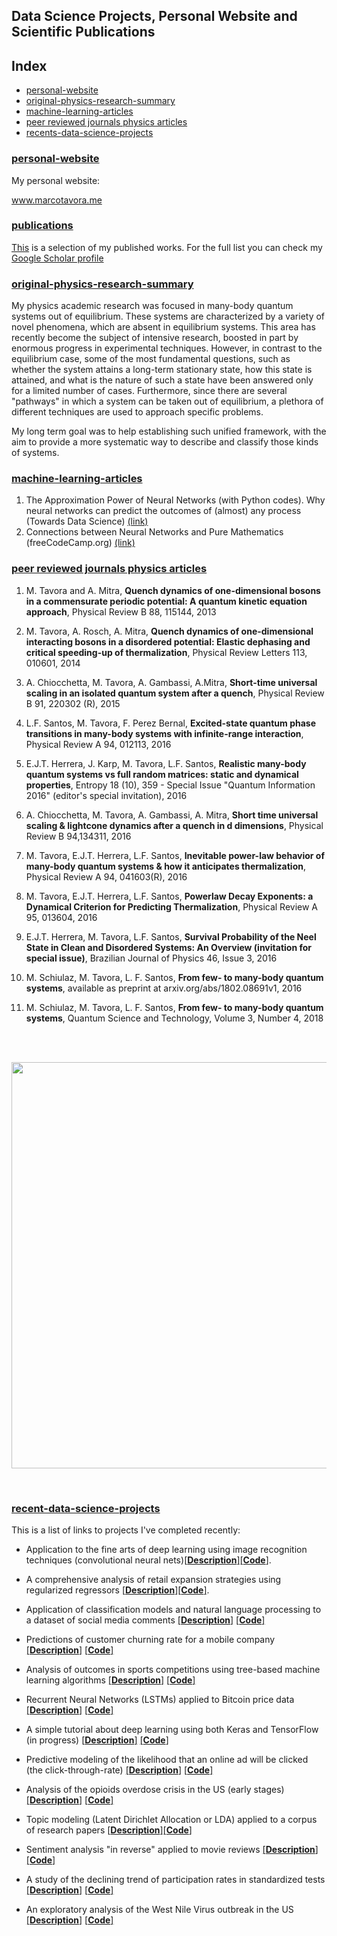 ## Data Science Projects, Personal Website and Scientific Publications

## Index

* [personal-website](#personal-website)
* [original-physics-research-summary](#original-physics-research-summary)
* [machine-learning-articles](#data-science-articles)
* [peer reviewed journals physics articles](#peer-reviewed-journals-physics-articles)
* [recents-data-science-projects](#recents-data-science-projects)


### [personal-website](www.marcotavora.me)

My personal website:

www.marcotavora.me

### [publications](https://marcotavora.me/scientpublic/)

[This](https://marcotavora.me/scientpublic/) is a selection of my published works. For the full list you can check my [Google Scholar profile](https://scholar.google.com/citations?user=SaB1GO0AAAAJ&hl=en)

### [original-physics-research-summary](https://marcotavora.me/physres/)

My physics academic research was focused in many-body quantum systems out of equilibrium. These systems are characterized by a variety of novel phenomena, which are absent in equilibrium systems. This area has recently become the subject of intensive research, boosted in part by enormous progress in experimental techniques. However, in contrast to the equilibrium case, some of the most fundamental questions, such as whether the system attains a long-term stationary state, how this state is attained, and what is the nature of such a state have been answered only for a limited number of cases. Furthermore, since there are several "pathways" in which a system can be taken out of equilibrium, a plethora of different techniques are used to approach specific problems.

My long term goal was to help establishing such unified framework, with the aim to provide a more systematic way to describe and classify those kinds of systems.

### [machine-learning-articles](https://medium.com/@marcotav65)

1. The Approximation Power of Neural Networks (with Python codes). Why neural networks can predict the outcomes of (almost) any process (Towards Data Science) [(link)](https://towardsdatascience.com/the-approximation-power-of-neural-networks-with-python-codes-ddfc250bdb58)
2. Connections between Neural Networks and Pure Mathematics (freeCodeCamp.org) [(link)](https://medium.com/free-code-camp/connections-between-deep-learning-physics-and-pure-mathematics-part-i-947abeb3a5dd)



### [peer reviewed journals physics articles](https://marcotavora.me/scientpublic/)

1. M. Tavora and A. Mitra, **Quench dynamics of one-dimensional bosons in a commensurate periodic potential: A quantum kinetic equation approach**, Physical Review B 88, 115144, 2013

2. M. Tavora, A. Rosch, A. Mitra, **Quench dynamics of one-dimensional interacting bosons in a disordered potential: Elastic dephasing and critical speeding-up of thermalization**, Physical Review Letters 113, 010601, 2014

3. A. Chiocchetta, M. Tavora, A. Gambassi, A.Mitra, **Short-time universal scaling in an isolated quantum system after a quench**, Physical Review B 91, 220302 (R), 2015

4. L.F. Santos, M. Tavora, F. Perez Bernal, **Excited-state quantum phase transitions in many-body systems with infinite-range interaction**, Physical Review A 94, 012113, 2016

5. E.J.T. Herrera, J. Karp, M. Tavora, L.F. Santos, **Realistic many-body quantum systems vs full random matrices: static and dynamical properties**, Entropy 18 (10), 359 - Special Issue "Quantum Information 2016" (editor's special invitation), 2016

6. A. Chiocchetta, M. Tavora, A. Gambassi, A. Mitra, **Short time universal scaling & lightcone dynamics after a quench in d dimensions**, Physical Review B 94,134311, 2016

7. M. Tavora, E.J.T. Herrera, L.F. Santos, **Inevitable power-law behavior of many-body quantum systems & how it anticipates thermalization**, Physical Review A 94, 041603(R), 2016

8. M. Tavora, E.J.T. Herrera, L.F. Santos, **Powerlaw Decay Exponents: a Dynamical Criterion for Predicting Thermalization**, Physical Review A 95, 013604, 2016

9. E.J.T. Herrera, M. Tavora, L.F. Santos, **Survival Probability of the Neel State in Clean and Disordered Systems: An Overview (invitation for special issue)**, Brazilian Journal of Physics 46, Issue 3, 2016

10. M. Schiulaz, M. Tavora, L. F. Santos, **From few- to many-body quantum systems**, available as preprint at arxiv.org/abs/1802.08691v1, 2016

11. M. Schiulaz, M. Tavora, L. F. Santos, **From few- to many-body quantum systems**, Quantum Science and Technology, Volume 3, Number 4, 2018


<br>
<br>
<p align="center">
  <img src="https://github.com/marcotav/Publications/blob/master/fidelitydecayRM.png" 
       width="650">
</p>
<br>


### [recent-data-science-projects](https://marcotavora.me/data-science-projects/)

This is a list of links to projects I've completed recently:

- Application to the fine arts of deep learning using image recognition techniques (convolutional neural nets)[[**Description**]](https://github.com/marcotav/deep-learning/blob/master/painters-identification/README.md)[[**Code**]](http://nbviewer.jupyter.org/github/marcotav/deep-learning/blob/master/painters-identification/notebooks/capstone-models-final-model-building.ipynb).

- A comprehensive analysis of retail expansion strategies using regularized regressors [[**Description**]](http://nbviewer.jupyter.org/github/marcotav/machine-learning-regression-models/blob/master/retail/notebooks/retail-recommendations.ipynb)[[**Code**]](http://nbviewer.jupyter.org/github/marcotav/machine-learning-regression-models/blob/master/retail/notebooks/retail-recommendations.ipynb).

- Application of classification models and natural language processing to a dataset of social media comments [[**Description**]](https://github.com/marcotav/machine-learning-classification-projects/blob/master/predicting-number-of-comments-on-reddit-using-random-forest-classifier/README.md) [[**Code**]](http://nbviewer.jupyter.org/github/marcotav/machine-learning-classification-projects/blob/master/predicting-number-of-comments-on-reddit-using-random-forest-classifier/notebooks/project-3-marco-tavora.ipynb)

- Predictions of customer churning rate for a mobile company [[**Description**]](https://github.com/marcotav/machine-learning-classification-projects/blob/master/churn/README.md) [[**Code**]](http://nbviewer.jupyter.org/github/marcotav/machine-learning-classification-projects/blob/master/churn/notebooks/predicting-customer-churn.ipynb) 

- Analysis of outcomes in sports competitions using tree-based machine learning algorithms [[**Description**]](https://github.com/marcotav/machine-learning-classification-projects/blob/master/tennis/README.md) [[**Code**]](http://nbviewer.jupyter.org/github/marcotav/machine-learning-classification-projects/blob/master/tennis/notebooks/Final_Project_Marco_Tavora-DATNYC41_GA.ipynb)

- Recurrent Neural Networks (LSTMs) applied to Bitcoin price data [[**Description**]](https://github.com/marcotav/deep-learning/blob/master/bitcoin/README.md) [[**Code**]](http://nbviewer.jupyter.org/github/marcotav/deep-learning/blob/master/bitcoin/notebooks/deep-learning-LSTM-bitcoins.ipynb)

- A simple tutorial about deep learning using both Keras and TensorFlow (in progress) [[**Description**]](https://github.com/marcotav/deep-learning/blob/master/keras-tf-tutorial/README.md) [[**Code**]](http://nbviewer.jupyter.org/github/marcotav/deep-learning/blob/master/keras-tf-tutorial/notebooks/neural-nets-digits-mnist.ipynb)

- Predictive modeling of the likelihood that an online ad will be clicked (the click-through-rate) [[**Description**]](https://github.com/marcotav/deep-learning/blob/master/keras-tf-tutorial/README.md) [[**Code**]](http://nbviewer.jupyter.org/github/marcotav/machine-learning-classification-projects/blob/master/click-prediction/notebooks/click-predictive-model.ipynb)

- Analysis of the opioids overdose crisis in the US (early stages)[[**Description**]](https://github.com/marcotav/machine-learning-classification-projects/blob/master/analysis-of-opioid-prescription-problem/README.md) [[**Code**]](http://nbviewer.jupyter.org/github/marcotav/machine-learning-classification-projects/blob/master/analysis-of-opioid-prescription-problem/notebooks/opioid-prescription-problem.ipynb)  

- Topic modeling (Latent Dirichlet Allocation or LDA) applied to a corpus of research papers [[**Description**]](http://nbviewer.jupyter.org/github/marcotav/unsupervised-learning/blob/master/topic-modeling/notebooks/topic-modeling-lda.ipynb)[[**Code**]](https://github.com/marcotav/unsupervised-learning/blob/master/topic-modeling/README.md)

- Sentiment analysis "in reverse" applied to movie reviews [[**Description**]](https://github.com/marcotav/natural-language-processing/blob/master/sentiment-analysis/README.md) [[**Code**]](http://nbviewer.jupyter.org/github/marcotav/natural-language-processing/blob/master/sentiment-analysis/notebooks/sentiment-analysis.ipynb) 

- A study of the declining trend of participation rates in standardized tests [[**Description**]](https://github.com/marcotav/exploratory-data-analysis/blob/master/README.md) [[**Code**]](http://nbviewer.jupyter.org/github/marcotav/exploratory-data-analysis/blob/master/increasing-the-participation-rate-in-standardized-tests/notebooks/project-1-marco-tavora.ipynb) 

- An exploratory analysis of the West Nile Virus outbreak in the US [[**Description**]](https://github.com/marcotav/exploratory-data-analysis/blob/master/west-nile-virus/README.md) [[**Code**]](http://nbviewer.jupyter.org/github/marcotav/exploratory-data-analysis/blob/master/west-nile-virus/notebooks/eda-west-nile-virus-project.ipynb) 


















